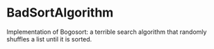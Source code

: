 # BadSortAlgorithm
Implementation of Bogosort: a terrible search algorithm that randomly shuffles a list until it is sorted. 
